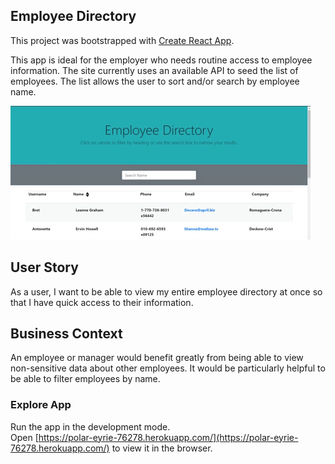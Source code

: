 ## Employee Directory

This project was bootstrapped with [Create React App](https://github.com/facebook/create-react-app).

This app is ideal for the employer who needs routine access to employee information.  The site currently uses an available API to seed the list of employees.  The list allows the user to sort and/or search by employee name.  

![Employee Directory](public/EmployeeDirectoryDemo.gif)  

## User Story

As a user, I want to be able to view my entire employee directory at once so that I have quick access to their information.

## Business Context
An employee or manager would benefit greatly from being able to view non-sensitive data about other employees. It would be particularly helpful to be able to filter employees by name.

### Explore App

Run the app in the development mode.<br />
Open [https://polar-eyrie-76278.herokuapp.com/](https://polar-eyrie-76278.herokuapp.com/) to view it in the browser.
